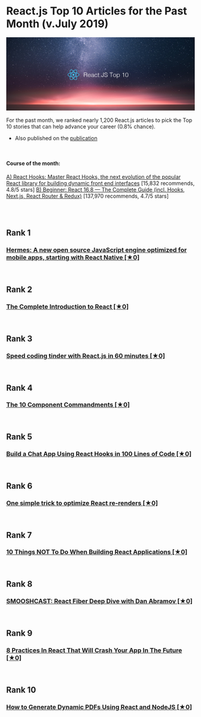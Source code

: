 # React.js Top 10 Articles for the Past Month (v.July 2019)

<img src="react-1906-top10.png" width="800" alt="Mybridge"></a>

For the past month, we ranked nearly 1,200 React.js articles to pick the Top 10 stories that can help advance your career (0.8% chance).
 
* Also published on the [publication](https://medium.com/@Mybridge/react-js-top-10-articles-for-the-past-month-v-july-2019-abca0881bd66)

<br>

#### Course of the month:

[A) React Hooks: Master React Hooks, the next evolution of the popular React library for building dynamic front end interfaces](http://bit.ly/2Z6WqaC?source=post_page---------------------------) [15,832 recommends, 4.8/5 stars]
[B) Beginner: React 16.8 — The Complete Guide (incl. Hooks, Next.js, React Router & Redux)](http://bit.ly/2CKGqkt?source=post_page---------------------------) [137,970 recommends, 4.7/5 stars]

<br>

<br>

## Rank 1
### [Hermes: A new open source JavaScript engine optimized for mobile apps, starting with React Native [★0]](https://code.fb.com/android/hermes?utm_source=mybridge&utm_medium=blog&utm_campaign=read_more)


<br>

## Rank 2
### [The Complete Introduction to React [★0]](https://jscomplete.com/learn/complete-intro-react?utm_source=mybridge&utm_medium=blog&utm_campaign=read_more)


<br>

## Rank 3
### [Speed coding tinder with React.js in 60 minutes [★0]](https://www.youtube.com/watch?v=wLGM04oi_wE&feature=youtu.be?utm_source=mybridge&utm_medium=blog&utm_campaign=read_more)


<br>

## Rank 4
### [The 10 Component Commandments [★0]](https://dev.to/selbekk/the-10-component-commandments-2a7f?utm_source=mybridge&utm_medium=blog&utm_campaign=read_more)


<br>

## Rank 5
### [Build a Chat App Using React Hooks in 100 Lines of Code [★0]](https://css-tricks.com/build-a-chat-app-using-react-hooks-in-100-lines-of-code?utm_source=mybridge&utm_medium=blog&utm_campaign=read_more)


<br>

## Rank 6
### [One simple trick to optimize React re-renders [★0]](https://kentcdodds.com/blog/optimize-react-re-renders?utm_source=mybridge&utm_medium=blog&utm_campaign=read_more)


<br>

## Rank 7
### [10 Things NOT To Do When Building React Applications [★0]](https://dev.to/jsmanifest/10-things-not-to-do-when-building-react-applications-58a7?utm_source=mybridge&utm_medium=blog&utm_campaign=read_more)


<br>

## Rank 8
### [SMOOSHCAST: React Fiber Deep Dive with Dan Abramov [★0]](https://www.youtube.com/watch?v=aS41Y_eyNrU?utm_source=mybridge&utm_medium=blog&utm_campaign=read_more)


<br>

## Rank 9
### [8 Practices In React That Will Crash Your App In The Future [★0]](https://dev.to/jsmanifest/8-practices-in-react-that-will-crash-your-app-in-the-future-2le5?utm_source=mybridge&utm_medium=blog&utm_campaign=read_more)


<br>

## Rank 10
### [How to Generate Dynamic PDFs Using React and NodeJS [★0]](https://www.freecodecamp.org/news/how-to-generate-dynamic-pdfs-using-react-and-nodejs-eac9e9cb4dde?utm_source=mybridge&utm_medium=blog&utm_campaign=read_more)


                    
